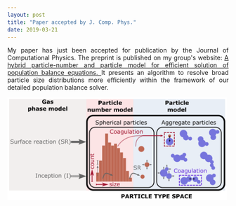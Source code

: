 ```yaml
---
layout: post
title: "Paper accepted by J. Comp. Phys."
date: 2019-03-21
---
```


<p align="justify">
 My paper has just been accepted for publication by the Journal of Computational Physics. The preprint is published on my group's website: 
 <a href="http://como.ceb.cam.ac.uk/index.php?Page=Preprints&No=211">
  A hybrid particle-number and particle model for efficient solution of population balance equations.
 </a>
 It presents an algorithm to resolve broad particle size distributions more efficiently within the framework of our detailed population balance solver. 
</p>

<img src="/images/c4e_preprint_211.png" width="500"/>

<p>
  <br/>
  <br/>
</p>
